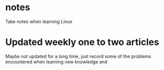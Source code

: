 # notes
Take notes when learning Linux

# Updated weekly one to two articles

Maybe not updated for a long time, just record some of the problems encountered when learning new knowledge and
